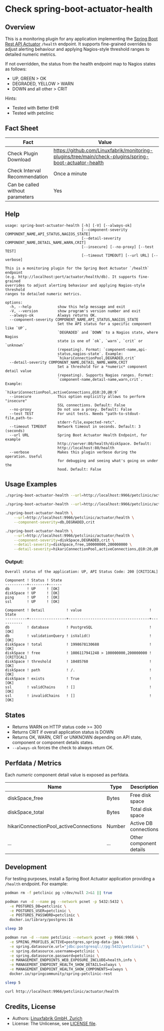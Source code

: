 # Check spring-boot-actuator-health

## Overview

This is a monitoring plugin for any application implementing the [Spring Boot Rest API Actuator](https://docs.spring.io/spring-boot/api/rest/actuator/health.html) `/health` endpoint. It supports fine-grained overrides to adjust alerting behaviour and applying Nagios-style threshold ranges to detailed numeric metrics.

If not overridden, the status from the health endpoint map to Nagios states as follows:

* UP, GREEN > OK
* DEGRADED, YELLOW > WARN
* DOWN and all other > CRIT

Hints:

* Tested with Better EHR
* Tested with petclinic


## Fact Sheet

| Fact                             | Value                                                                                       |
|----------------------------------|---------------------------------------------------------------------------------------------|
| Check Plugin Download            | https://github.com/Linuxfabrik/monitoring-plugins/tree/main/check-plugins/spring-boot-actuator-health |
| Check Interval Recommendation    | Once a minute                                                                               |
| Can be called without parameters | Yes                                                                                         |


## Help

```text
usage: spring-boot-actuator-health [-h] [-V] [--always-ok]
                                   [--component-severity COMPONENT_NAME,API_STATUS,NAGIOS_STATE]
                                   [--detail-severity COMPONENT_NAME,DETAIL_NAME,WARN,CRIT]
                                   [--insecure] [--no-proxy] [--test TEST]
                                   [--timeout TIMEOUT] [--url URL] [--verbose]

This is a monitoring plugin for the Spring Boot Actuator `/health` endpoint
(e.g. http://localhost:port/actuator/health/db). It supports fine-grained
overrides to adjust alerting behaviour and applying Nagios-style threshold
ranges to detailed numeric metrics.

options:
  -h, --help            show this help message and exit
  -V, --version         show program's version number and exit
  --always-ok           Always returns OK.
  --component-severity COMPONENT_NAME,API_STATUS,NAGIOS_STATE
                        Set the API status for a specific component like `UP`,
                        `DEGRADED` and `DOWN` to a Nagios state, where Nagios
                        state is one of `ok`, `warn`, `crit` or `unknown`
                        (repeating). Format: `component-name,api-
                        status,nagios-state`. Example:
                        `hikariConnectionPool,DEGRADED,crit`
  --detail-severity COMPONENT_NAME,DETAIL_NAME,WARN,CRIT
                        Set a threshold for a *numeric* component detail value
                        (repeating). Supports Nagios ranges. Format:
                        `component-name,detail-name,warn,crit`. Example:
                        `hikariConnectionPool,activeConnections,@10:20,@0:9`
  --insecure            This option explicitly allows to perform "insecure"
                        SSL connections. Default: False
  --no-proxy            Do not use a proxy. Default: False
  --test TEST           For unit tests. Needs "path-to-stdout-file,path-to-
                        stderr-file,expected-retc".
  --timeout TIMEOUT     Network timeout in seconds. Default: 3 (seconds)
  --url URL             Spring Boot Actuator Health Endpoint, for example
                        http://server:80/health/diskSpace. Default:
                        http://localhost:80/health
  --verbose             Makes this plugin verbose during the operation. Useful
                        for debugging and seeing what's going on under the
                        hood. Default: False
```


## Usage Examples

```bash
./spring-boot-actuator-health --url=http://localhost:9966/petclinic/actuator/health
```

```bash
./spring-boot-actuator-health --url=http://localhost:9966/petclinic/actuator/health/diskSpace
```

```bash
./spring-boot-actuator-health \
    --url=http://localhost:9966/petclinic/actuator/health \
    --component-severity=db,DEGRADED,crit
```

```bash
./spring-boot-actuator-health \
    --url=http://localhost:9966/petclinic/actuator/health \
    --component-severity=diskSpace,DEGRADED,crit \
    --detail-severity=diskSpace,free,100000000,200000000 \
    --detail-severity=hikariConnectionPool,activeConnections,@10:20,@0:9
```


### Output:

```text
Overall status of the application: UP, API Status Code: 200 [CRITICAL]

Component ! Status ! State
----------+--------+------
db        ! UP     ! [OK] 
diskSpace ! UP     ! [OK] 
ping      ! UP     ! [OK] 
ssl       ! UP     ! [OK]

Component ! Detail          ! value                               ! State     
----------+-----------------+-------------------------------------+-----------
db        ! database        ! PostgreSQL                          ! [OK]      
db        ! validationQuery ! isValid()                           ! [OK]      
diskSpace ! total           ! 1998678130688                       ! [OK]      
diskSpace ! free            ! 1086117941248 > 100000000,200000000 ! [CRITICAL]
diskSpace ! threshold       ! 10485760                            ! [OK]      
diskSpace ! path            ! /.                                  ! [OK]      
diskSpace ! exists          ! True                                ! [OK]      
ssl       ! validChains     ! []                                  ! [OK]      
ssl       ! invalidChains   ! []                                  ! [OK]
```


## States

* Returns WARN on HTTP status code >= 300
* Returns CRIT if overall application status is DOWN
* Returns OK, WARN, CRIT or UNKNOWN depending on API state, component or component details states.
* `--always-ok` forces the check to always return OK.


## Perfdata / Metrics

Each *numeric*  component detail value is exposed as perfdata.

| Name              | Type   | Description             |
| ----------------- | ------ | ----------------------- |
| diskSpace_free    | Bytes  | Free disk space         |
| diskSpace_total   | Bytes  | Total disk space        |
| hikariConnectionPool_activeConnections | Number | Active DB connections   |
| ...               | ...    | Other component details |


## Development

For testing purposes, install a Spring Boot Actuator application providing a `/health` endpoint. For example:

```bash
podman rm -f petclinic pg >/dev/null 2>&1 || true

podman run -d --name pg --network pcnet -p 5432:5432 \
  -e POSTGRES_DB=petclinic \
  -e POSTGRES_USER=petclinic \
  -e POSTGRES_PASSWORD=petclinic \
  docker.io/library/postgres:16

sleep 10

podman run -d --name petclinic --network pcnet -p 9966:9966 \
  -e SPRING_PROFILES_ACTIVE=postgres,spring-data-jpa \
  -e spring.datasource.url="jdbc:postgresql://pg:5432/petclinic" \
  -e spring.datasource.username=petclinic \
  -e spring.datasource.password=petclinic \
  -e MANAGEMENT_ENDPOINTS_WEB_EXPOSURE_INCLUDE=health,info \
  -e MANAGEMENT_ENDPOINT_HEALTH_SHOW_DETAILS=always \
  -e MANAGEMENT_ENDPOINT_HEALTH_SHOW_COMPONENTS=always \
  docker.io/springcommunity/spring-petclinic-rest

sleep 5

curl http://localhost:9966/petclinic/actuator/health
```


## Credits, License

* Authors: [Linuxfabrik GmbH, Zurich](https://www.linuxfabrik.ch)
* License: The Unlicense, see [LICENSE file](https://unlicense.org/).
